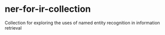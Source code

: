 # ner-for-ir-collection
Collection for exploring the uses of named entity recognition in information retrieval
